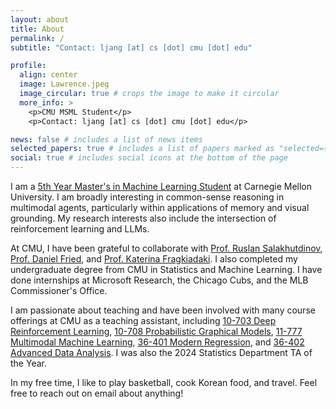 ```yaml
---
layout: about
title: About
permalink: /
subtitle: "Contact: ljang [at] cs [dot] cmu [dot] edu"

profile:
  align: center
  image: Lawrence.jpeg
  image_circular: true # crops the image to make it circular
  more_info: >
    <p>CMU MSML Student</p>
    <p>Contact: ljang [at] cs [dot] cmu [dot] edu</p>

news: false # includes a list of news items
selected_papers: true # includes a list of papers marked as "selected={true}"
social: true # includes social icons at the bottom of the page
---
```


I am a [5th Year Master's in Machine Learning Student](https://www.ml.cmu.edu/academics/5th-year-ms.html) at Carnegie Mellon University. I am broadly interesting in common-sense reasoning in multimodal agents, particularly within applications of memory and visual grounding. My research interests also include the intersection of reinforcement learning and LLMs.

At CMU, I have been grateful to collaborate with [Prof. Ruslan Salakhutdinov](https://www.cs.cmu.edu/~rsalakhu/), [Prof. Daniel Fried](https://dpfried.github.io/), and [Prof. Katerina Fragkiadaki](https://www.cs.cmu.edu/~katef/). I also completed my undergraduate degree from CMU in Statistics and Machine Learning.  I have done internships at Microsoft Research, the Chicago Cubs, and the MLB Commissioner's Office.

I am passionate about teaching and have been involved with many course offerings at CMU as a teaching assistant, including [10-703 Deep Reinforcement Learning](https://cmudeeprl.github.io/703website_f23/), [10-708 Probabilistic Graphical Models](https://andrejristeski.github.io/10708-S23/schedule.html), [11-777 Multimodal Machine Learning](https://cmu-mmml.github.io/), [36-401 Modern Regression](https://www.stat.cmu.edu/~larry/=stat401/), and  [36-402 Advanced Data Analysis](https://www.stat.cmu.edu/~cshalizi/uADA/24/).  I was also the 2024 Statistics Department TA of the Year. 

In my free time, I like to play basketball, cook Korean food, and travel. Feel free to reach out on email about anything!



